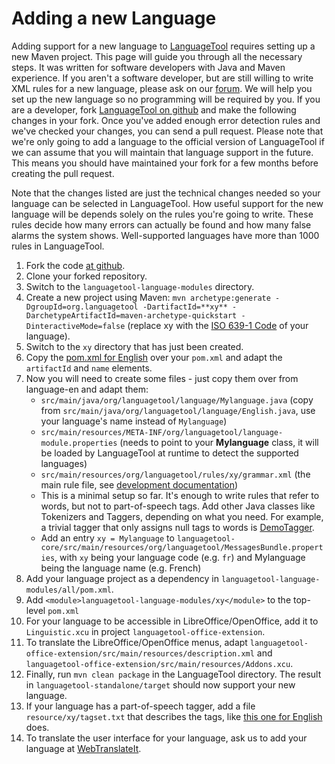 # Adding a new Language

Adding support for a new language to [LanguageTool](https://languagetool.org) requires setting up a 
new Maven project. This page will guide you through all the necessary 
steps. It was written for software developers with Java and Maven 
experience. If you aren't a software developer, but are still willing 
to write XML rules for a new language, please ask on our 
[forum](https://forum.languagetool.org/). We will help you set up the 
new language so no programming will be required by you. If you are a 
developer, fork [LanguageTool on 
github](https://github.com/languagetool-org/languagetool) and make the 
following changes in your fork. Once you've added enough error 
detection rules and we've checked your changes, you can send a pull 
request. Please note that we're only going to add a language to the 
official version of LanguageTool if we can assume that you will 
maintain that language support in the future. This means you should 
have maintained your fork for a few months before creating the pull 
request.

Note that the changes listed are just the technical changes needed so 
your language can be selected in LanguageTool. How useful support for 
the new language will be depends solely on the rules you're going to 
write. These rules decide how many errors can actually be found and how 
many false alarms the system shows. Well-supported languages have more 
than 1000 rules in LanguageTool.

1. Fork the code [at github](https://github.com/languagetool-org/languagetool).
2. Clone your forked repository.
3. Switch to the `languagetool-language-modules` directory.
4. Create a new project using Maven: `mvn archetype:generate -DgroupId=org.languagetool -DartifactId=**xy** -DarchetypeArtifactId=maven-archetype-quickstart -DinteractiveMode=false` (replace xy with the [ISO 639-1 Code](http://www.loc.gov/standards/iso639-2/php/code_list.php) of your language).
5. Switch to the `xy` directory that has just been created.
6. Copy the [pom.xml for English](https://github.com/languagetool-org/languagetool/blob/master/languagetool-language-modules/en/pom.xml) over your `pom.xml` and adapt the `artifactId` and `name` elements.
7. Now you will need to create some files - just copy them over from language-en and adapt them:
   - `src/main/java/org/languagetool/language/Mylanguage.java` (copy from `src/main/java/org/languagetool/language/English.java`, use your language's name instead of `Mylanguage`)
   - `src/main/resources/META-INF/org/languagetool/language-module.properties` (needs to point to your **Mylanguage** class, it will be loaded by LanguageTool at runtime to detect the supported languages)
   - `src/main/resources/org/languagetool/rules/xy/grammar.xml` (the main rule file, see [development documentation](/development-overview))
   - This is a minimal setup so far. It's enough to write rules that refer to words, but not to part-of-speech tags. Add other Java classes like Tokenizers and Taggers, depending on what you need. For example, a trivial tagger that only assigns null tags to words is [DemoTagger](https://github.com/languagetool-org/languagetool/blob/master/languagetool-core/src/main/java/org/languagetool/tagging/xx/DemoTagger.java).
   - Add an entry `xy = Mylanguage` to `languagetool-core/src/main/resources/org/languagetool/MessagesBundle.properties`, with `xy` being your language code (e.g. `fr`) and Mylanguage being the language name (e.g. French)
8. Add your language project as a dependency in `languagetool-language-modules/all/pom.xml`.
9. Add `<module>languagetool-language-modules/xy</module>` to the top-level `pom.xml`
10. For your language to be accessible in LibreOffice/OpenOffice, add it to `Linguistic.xcu` in project `languagetool-office-extension`.
11. To translate the LibreOffice/OpenOffice menus, adapt `languagetool-office-extension/src/main/resources/description.xml` and `languagetool-office-extension/src/main/resources/Addons.xcu`.
12. Finally, run `mvn clean package` in the LanguageTool directory. The result in `languagetool-standalone/target` should now support your new language.
13. If your language has a part-of-speech tagger, add a file `resource/xy/tagset.txt` that describes the tags, like [this one for English](https://github.com/languagetool-org/languagetool/blob/master/languagetool-language-modules/en/src/main/resources/org/languagetool/resource/en/tagset.txt) does.
14. To translate the user interface for your language, ask us to add your language at [WebTranslateIt](/translating-messages).
